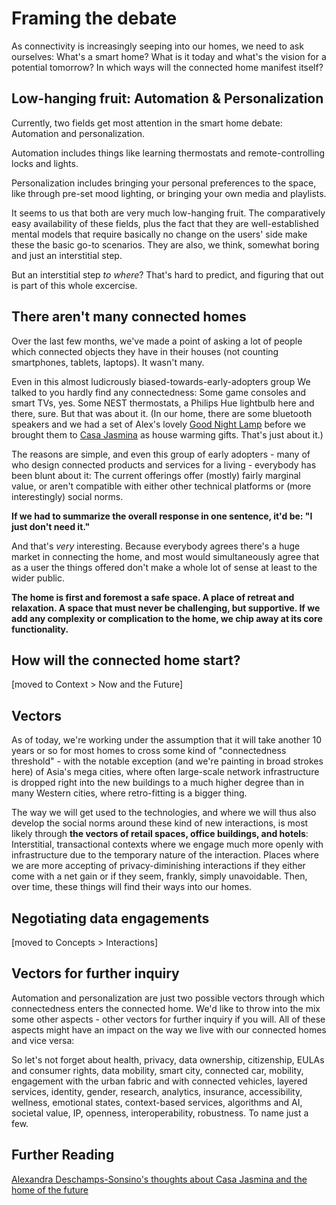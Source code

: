 # Framing the debate

As connectivity is increasingly seeping into our homes, we need to ask ourselves: What's a smart home? What is it today and what's the vision for a potential tomorrow? In which ways will the connected home manifest itself?

## Low-hanging fruit: Automation & Personalization

Currently, two fields get most attention in the smart home debate: Automation and personalization. 

Automation includes things like learning thermostats and remote-controlling locks and lights.

Personalization includes bringing your personal preferences to the space, like through pre-set mood lighting, or bringing your own media and playlists.

It seems to us that both are very much low-hanging fruit. The comparatively easy availability of these fields, plus the fact that they are well-established mental models that require basically no change on the users' side make these the basic go-to scenarios. They are also, we think, somewhat boring and just an interstitial step.

But an interstitial step _to where_? That's hard to predict, and figuring that out is part of this whole excercise.

## There aren't many connected homes

Over the last few months, we've made a point of asking a lot of people which connected objects they have in their houses (not counting smartphones, tablets, laptops). It wasn't many. 

Even in this almost ludicrously biased-towards-early-adopters group We talked to you hardly find any connectedness: Some game consoles and smart TVs, yes. Some NEST thermostats, a Philips Hue lightbulb here and there, sure. But that was about it. (In our home, there are some bluetooth speakers and we had a set of Alex's lovely [Good Night Lamp](http://goodnightlamp.com) before we brought them to [Casa Jasmina](http://casajasmina.arduino.cc) as house warming gifts. That's just about it.)

The reasons are simple, and even this group of early adopters - many of who design connected products and services for a living - everybody has been blunt about it: The current offerings offer (mostly) fairly marginal value, or aren't compatible with either other technical platforms or (more interestingly) social norms. 

**If we had to summarize the overall response in one sentence, it'd be: "I just don't need it."**

And that's _very_ interesting. Because everybody agrees there's a huge market in connecting the home, and most would simultaneously agree that as a user the things offered don't make a whole lot of sense at least to the wider public.

<strong>The home is first and foremost a safe space. A place of retreat and relaxation. A space that must never be challenging, but supportive. If we add any complexity or complication to the home, we chip away at its core functionality.</strong>

## How will the connected home start?

[moved to Context > Now and the Future]

## Vectors

As of today, we're working under the assumption that it will take another 10 years or so for most homes to cross some kind of "connectedness threshold" - with the notable exception (and we're painting in broad strokes here) of Asia's mega cities, where often large-scale network infrastructure is dropped right into the new buildings to a much higher degree than in many Western cities, where retro-fitting is a bigger thing.

The way we will get used to the technologies, and where we will thus also develop the social norms around these kind of new interactions, is most likely through **the vectors of retail spaces, office buildings, and hotels**: Interstitial, transactional contexts where we engage much more openly with infrastructure due to the temporary nature of the interaction. Places where we are more accepting of privacy-diminishing interactions if they either come with a net gain or if they seem, frankly, simply unavoidable. Then, over time, these things will find their ways into our homes.

## Negotiating data engagements

[moved to Concepts > Interactions]

## Vectors for further inquiry

Automation and personalization are just two possible vectors through which connectedness enters the connected home. We'd like to throw into the mix some other aspects - other vectors for further inquiry if you will. All of these aspects might have an impact on the way we live with our connected homes and vice versa:

So let's not forget about health, privacy, data ownership, citizenship, EULAs and consumer rights, data mobility, smart city, connected car, mobility, engagement with the urban fabric and with connected vehicles, layered services, identity, gender, research, analytics, insurance, accessibility, wellness, emotional states, context-based services, algorithms and AI, societal value, IP, openness, interoperability, robustness. To name just a few.

## Further Reading

<a href="http://www.huffingtonpost.co.uk/alexandra-deschampssonsino/smart-homes_b_7967234.html">Alexandra Deschamps-Sonsino's thoughts about Casa Jasmina and the home of the future</a>